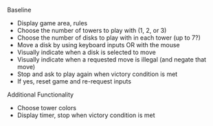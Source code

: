 Baseline

- Display game area, rules
- Choose the number of towers to play with (1, 2, or 3)
- Choose the number of disks to play with in each tower (up to 7?)
- Move a disk by using keyboard inputs OR with the mouse
- Visually indicate when a disk is selected to move
- Visually indicate when a requested move is illegal (and negate that move)
- Stop and ask to play again when victory condition is met
- If yes, reset game and re-request inputs


Additional Functionality

- Choose tower colors
- Display timer, stop when victory condition is met
